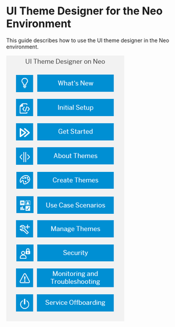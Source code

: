 <!-- loiob7dc059452ac4054b0d7e46b813b301c -->

# UI Theme Designer for the Neo Environment

This guide describes how to use the UI theme designer in the Neo environment.



![](images/Image_Map_UI_Theme_Designer_for_the_Neo_Environment_977b2ba.png)

